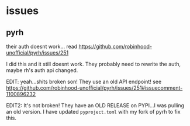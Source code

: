 # issues

## pyrh

their auth doesnt work... read https://github.com/robinhood-unofficial/pyrh/issues/251

I did this and it still doesnt work. They probably need to rewrite the auth, maybe rh's auth api changed.

EDIT: yeah...shits broken son! They use an old API endpoint! see https://github.com/robinhood-unofficial/pyrh/issues/251#issuecomment-1100896232

EDIT2: It's not broken! They have an OLD RELEASE on PYPI...I was pulling an old version. I have updated `pyproject.toml` with my fork of pyrh to fix this.